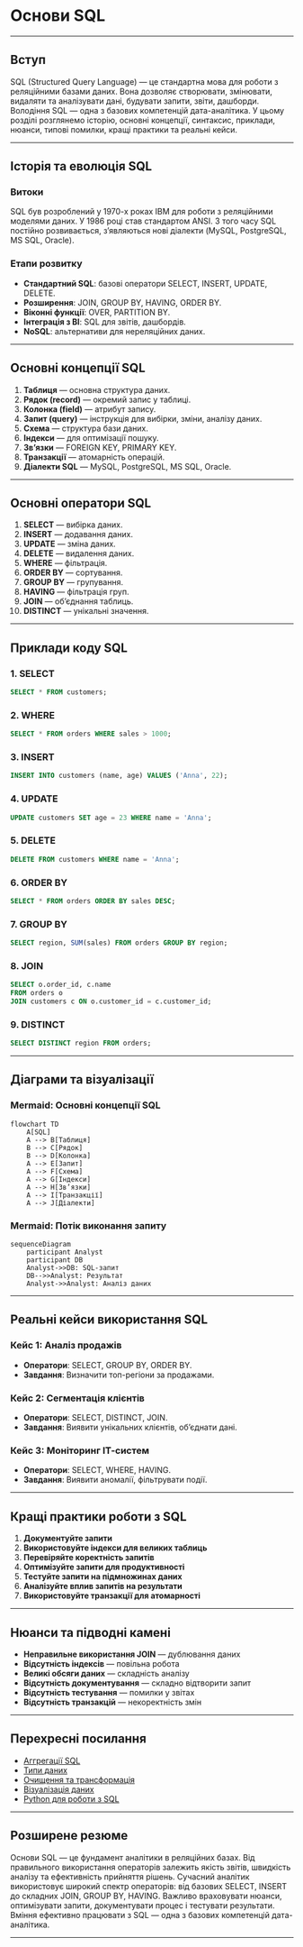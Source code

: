 # Основи SQL

---

## Вступ

SQL (Structured Query Language) — це стандартна мова для роботи з реляційними базами даних. Вона дозволяє створювати, змінювати, видаляти та аналізувати дані, будувати запити, звіти, дашборди. Володіння SQL — одна з базових компетенцій дата-аналітика. У цьому розділі розглянемо історію, основні концепції, синтаксис, приклади, нюанси, типові помилки, кращі практики та реальні кейси.

---

## Історія та еволюція SQL

### Витоки

SQL був розроблений у 1970-х роках IBM для роботи з реляційними моделями даних. У 1986 році став стандартом ANSI. З того часу SQL постійно розвивається, з’являються нові діалекти (MySQL, PostgreSQL, MS SQL, Oracle).

### Етапи розвитку

-   **Стандартний SQL**: базові оператори SELECT, INSERT, UPDATE, DELETE.
-   **Розширення**: JOIN, GROUP BY, HAVING, ORDER BY.
-   **Віконні функції**: OVER, PARTITION BY.
-   **Інтеграція з BI**: SQL для звітів, дашбордів.
-   **NoSQL**: альтернативи для нереляційних даних.

---

## Основні концепції SQL

1. **Таблиця** — основна структура даних.
2. **Рядок (record)** — окремий запис у таблиці.
3. **Колонка (field)** — атрибут запису.
4. **Запит (query)** — інструкція для вибірки, зміни, аналізу даних.
5. **Схема** — структура бази даних.
6. **Індекси** — для оптимізації пошуку.
7. **Зв’язки** — FOREIGN KEY, PRIMARY KEY.
8. **Транзакції** — атомарність операцій.
9. **Діалекти SQL** — MySQL, PostgreSQL, MS SQL, Oracle.

---

## Основні оператори SQL

1. **SELECT** — вибірка даних.
2. **INSERT** — додавання даних.
3. **UPDATE** — зміна даних.
4. **DELETE** — видалення даних.
5. **WHERE** — фільтрація.
6. **ORDER BY** — сортування.
7. **GROUP BY** — групування.
8. **HAVING** — фільтрація груп.
9. **JOIN** — об’єднання таблиць.
10. **DISTINCT** — унікальні значення.

---

## Приклади коду SQL

### 1. SELECT

```sql
SELECT * FROM customers;
```

### 2. WHERE

```sql
SELECT * FROM orders WHERE sales > 1000;
```

### 3. INSERT

```sql
INSERT INTO customers (name, age) VALUES ('Anna', 22);
```

### 4. UPDATE

```sql
UPDATE customers SET age = 23 WHERE name = 'Anna';
```

### 5. DELETE

```sql
DELETE FROM customers WHERE name = 'Anna';
```

### 6. ORDER BY

```sql
SELECT * FROM orders ORDER BY sales DESC;
```

### 7. GROUP BY

```sql
SELECT region, SUM(sales) FROM orders GROUP BY region;
```

### 8. JOIN

```sql
SELECT o.order_id, c.name
FROM orders o
JOIN customers c ON o.customer_id = c.customer_id;
```

### 9. DISTINCT

```sql
SELECT DISTINCT region FROM orders;
```

---

## Діаграми та візуалізації

### Mermaid: Основні концепції SQL

```mermaid
flowchart TD
    A[SQL]
    A --> B[Таблиця]
    B --> C[Рядок]
    B --> D[Колонка]
    A --> E[Запит]
    A --> F[Схема]
    A --> G[Індекси]
    A --> H[Зв’язки]
    A --> I[Транзакції]
    A --> J[Діалекти]
```

### Mermaid: Потік виконання запиту

```mermaid
sequenceDiagram
    participant Analyst
    participant DB
    Analyst->>DB: SQL-запит
    DB-->>Analyst: Результат
    Analyst->>Analyst: Аналіз даних
```

---

## Реальні кейси використання SQL

### Кейс 1: Аналіз продажів

-   **Оператори**: SELECT, GROUP BY, ORDER BY.
-   **Завдання**: Визначити топ-регіони за продажами.

### Кейс 2: Сегментація клієнтів

-   **Оператори**: SELECT, DISTINCT, JOIN.
-   **Завдання**: Виявити унікальних клієнтів, об’єднати дані.

### Кейс 3: Моніторинг ІТ-систем

-   **Оператори**: SELECT, WHERE, HAVING.
-   **Завдання**: Виявити аномалії, фільтрувати події.

---

## Кращі практики роботи з SQL

1. **Документуйте запити**
2. **Використовуйте індекси для великих таблиць**
3. **Перевіряйте коректність запитів**
4. **Оптимізуйте запити для продуктивності**
5. **Тестуйте запити на підмножинах даних**
6. **Аналізуйте вплив запитів на результати**
7. **Використовуйте транзакції для атомарності**

---

## Нюанси та підводні камені

-   **Неправильне використання JOIN** — дублювання даних
-   **Відсутність індексів** — повільна робота
-   **Великі обсяги даних** — складність аналізу
-   **Відсутність документування** — складно відтворити запит
-   **Відсутність тестування** — помилки у звітах
-   **Відсутність транзакцій** — некоректність змін

---

## Перехресні посилання

-   [Аггрегації SQL](aggregations.md)
-   [Типи даних](../03-data-basics/types.md)
-   [Очищення та трансформація](../04-wrangling/cleaning.md)
-   [Візуалізація даних](../05-visualization/overview.md)
-   [Python для роботи з SQL](../08-python/overview.md)

---

## Розширене резюме

Основи SQL — це фундамент аналітики в реляційних базах. Від правильного використання операторів залежить якість звітів, швидкість аналізу та ефективність прийняття рішень. Сучасний аналітик використовує широкий спектр операторів: від базових SELECT, INSERT до складних JOIN, GROUP BY, HAVING. Важливо враховувати нюанси, оптимізувати запити, документувати процес і тестувати результати. Вміння ефективно працювати з SQL — одна з базових компетенцій дата-аналітика.

---
